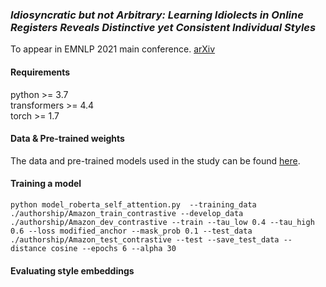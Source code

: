 ### *Idiosyncratic but not Arbitrary: Learning Idiolects in Online Registers Reveals Distinctive yet Consistent Individual Styles*  
To appear in EMNLP 2021 main conference. [arXiv](https://arxiv.org/abs/2109.03158)  

#### Requirements
python >= 3.7  
transformers >= 4.4  
torch >= 1.7  

#### Data & Pre-trained weights
The data and pre-trained models used in the study can be found [here](https://drive.google.com/drive/folders/1yIK56tYtFSeJxPWb8RujdGmkJGq4b67_?usp=sharing).


#### Training a model
```python model_roberta_self_attention.py  --training_data ./authorship/Amazon_train_contrastive --develop_data ./authorship/Amazon_dev_contrastive --train --tau_low 0.4 --tau_high 0.6 --loss modified_anchor --mask_prob 0.1 --test_data ./authorship/Amazon_test_contrastive --test --save_test_data --distance cosine --epochs 6 --alpha 30 ```

#### Evaluating style embeddings
